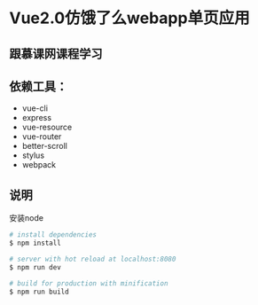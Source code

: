 # Vue2.0仿饿了么webapp单页应用
## 跟慕课网课程学习
## 依赖工具：
- vue-cli
- express
- vue-resource
- vue-router
- better-scroll
- stylus
- webpack
## 说明
安装node

```bash
# install dependencies
$ npm install

# server with hot reload at localhost:8080
$ npm run dev

# build for production with minification
$ npm run build
```